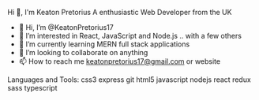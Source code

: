 
Hi 👋, I'm Keaton Pretorius
A enthusiastic  Web Developer from the UK


- 👋 Hi, I’m @KeatonPretorius17
- 👀 I’m interested in React, JavaScript and Node.js .. with a few others 
- 🌱 I’m currently learning MERN full stack applications
- 💞️ I’m looking to collaborate on anything
- 📫 How to reach me keatonpretorius17@gmail.com or website

Languages and Tools:
  css3 express  git html5 javascript nodejs react redux sass typescript
